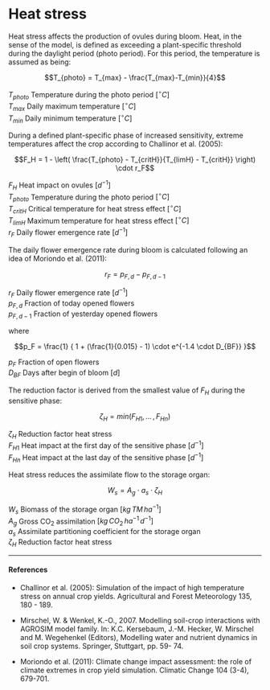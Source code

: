 # Heat stress

Heat stress affects the production of ovules during bloom. Heat, in the sense of the model, is defined as exceeding a plant-specific threshold during the daylight period (photo period). For this period, the temperature is assumed as being:

$$T_{photo} = T_{max} - \frac{T_{max}-T_{min}}{4}$$

$T_{photo}$	Temperature during the photo period	$[^{\circ}C]$<br>
$T_{max}$ Daily maximum temperature	$[^{\circ}C]$<br>
$T_{min}$ Daily minimum temperature	$[^{\circ}C]$<br>

During a defined plant-specific phase of increased sensitivity, extreme temperatures affect the crop according to Challinor et al. (2005):

$$F_H = 1 - \left( \frac{T_{photo} - T_{critH}}{T_{limH} - T_{critH}} \right) \cdot r_F$$

$F_H$ Heat impact on ovules	$[d^{-1}]$<br>
$T_{photo}$	Temperature during the photo period	$[^{\circ}C]$<br>
$T_{critH}$	Critical temperature for heat stress effect	$[^{\circ}C]$<br>
$T_{limH}$ Maximum temperature for heat stress effect $[^{\circ}C]$<br>
$r_F$ Daily flower emergence rate $[d^{-1}]$<br>

The daily flower emergence rate during bloom is calculated following an idea of Moriondo et al. (2011):

$$r_F = p_{F,d} - p_{F, d-1}$$

$r_F$ Daily flower emergence rate $[d^{-1}]$<br>
$p_{F, d}$ Fraction of today opened flowers<br>
$p_{F, d-1}$ Fraction of yesterday opened flowers<br>

where

$$p_F =  \frac{1} { 1 + (\frac{1}{0.015} - 1) \cdot e^{-1.4 \cdot D_{BF}} }$$

$p_F$ Fraction of open flowers<br>
$D_{BF}$ Days after begin of bloom $[d]$<br>

The reduction factor is derived from the smallest value of $F_H$ during the sensitive phase:

$$\zeta_H = min(F_{H1},\, ... \,,F_{Hn} )$$

$\zeta_H$ Reduction factor heat stress<br>
$F_{H1}$ Heat impact at the first day of the sensitive phase $[d^{-1}]$<br>
$F_{Hn}$ Heat impact at the last day of the sensitive phase	$[d^{-1}]$<br>

Heat stress reduces the assimilate flow to the storage organ:

$$W_s = A_g \cdot a_s \cdot \zeta_H$$

$W_s$ Biomass of the storage organ $[kg \, TM \, ha^{-1}]$<br>
$A_g$ Gross CO<sub>2</sub> assimilation	$[kg \, CO_2 \, ha^{-1} \, d^{-1}]$<br>
$a_s$ Assimilate partitioning coefficient for the storage organ<br>
$\zeta_H$ Reduction factor heat stress <br>

---

#### References

* Challinor et al. (2005): Simulation of the impact of high temperature stress on annual crop yields. Agricultural and Forest Meteorology 135, 180 - 189.

* Mirschel, W. & Wenkel, K.-O., 2007. Modelling soil-crop interactions with AGROSIM model family. In: K.C. Kersebaum, J.-M. Hecker, W. Mirschel and M. Wegehenkel (Editors), Modelling water and nutrient dynamics in soil crop systems. Springer, Stuttgart, pp. 59- 74.

* Moriondo et al. (2011): Climate change impact assessment: the role of climate extremes in crop yield simulation. Climatic Change 104 (3-4), 679-701.